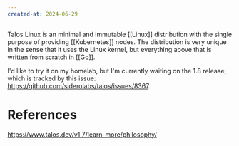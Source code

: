 ```yaml
---
created-at: 2024-06-29
---
```


Talos Linux is an minimal and immutable [[Linux]] distribution with the single purpose of providing [[Kubernetes]] nodes. The distribution is very unique in the sense that it uses the Linux kernel, but everything above that is written from scratch in [[Go]].

I'd like to try it on my homelab, but I'm currently waiting on the 1.8 release, which is tracked by this issue: https://github.com/siderolabs/talos/issues/8367.

# References

https://www.talos.dev/v1.7/learn-more/philosophy/